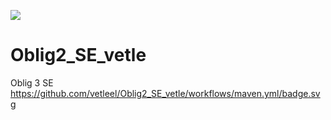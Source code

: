 ![](https://github.com/kolorobot/spring-boot-junit5/workflows/tests/badge.svg)
# Oblig2_SE_vetle
Oblig 3 SE
https://github.com/vetleel/Oblig2_SE_vetle/workflows/maven.yml/badge.svg

